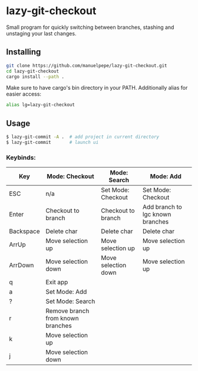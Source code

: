 # lazy-git-checkout

Small program for quickly switching between branches, stashing and unstaging your last changes.

## Installing

```bash
git clone https://github.com/manuelpepe/lazy-git-checkout.git
cd lazy-git-checkout
cargo install --path .
```

Make sure to have cargo's bin directory in your PATH.
Additionally alias for easier access:

```bash
alias lg=lazy-git-checkout
```

## Usage

```bash
$ lazy-git-commit -A .  # add project in current directory
$ lazy-git-commit       # launch ui
```

### Keybinds:

| Key       | Mode: Checkout                    | Mode: Search        | Mode: Add                        |
|-----------|-----------------------------------|---------------------|----------------------------------|
| ESC       | n/a                               | Set Mode: Checkout  | Set Mode: Checkout               |
| Enter     | Checkout to branch                | Checkout to branch  | Add branch to lgc known branches |
| Backspace | Delete char                       | Delete char         | Delete char                      |
| ArrUp     | Move selection up                 | Move selection up   | Move selection up                |
| ArrDown   | Move selection down               | Move selection down | Move selection up                |
| q         | Exit app                          |                     |                                  |
| a         | Set Mode: Add                     |                     |                                  |
| ?         | Set Mode: Search                  |                     |                                  |
| r         | Remove branch from known branches |                     |                                  |
| k         | Move selection up                 |                     |                                  |
| j         | Move selection down               |                     |                                  |

